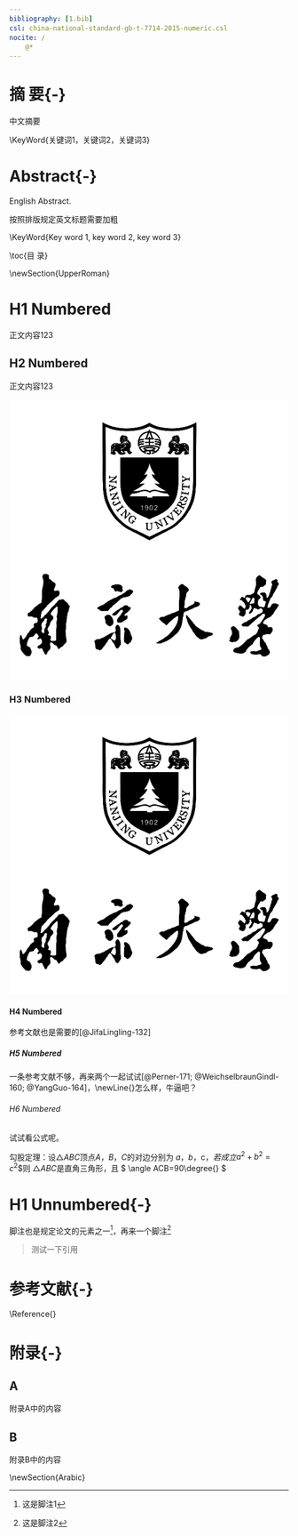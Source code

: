 ```yaml
---
bibliography: [1.bib]
csl: china-national-standard-gb-t-7714-2015-numeric.csl
nocite: /
    @*
---
```


# 摘    要{-}

中文摘要

\KeyWord{关键词1，关键词2，关键词3}

# **Abstract**{-}

English Abstract.

按照排版规定英文标题需要加粗

\KeyWord{Key word 1, key word 2, key word 3}

\toc{目    录}

\newSection{UpperRoman}

# H1 Numbered

正文内容123

## H2 Numbered

正文内容123

![这里需要一个图片](nju.png)

### H3 Numbered

![题注需要中英双题注\newLine{} \secondCaption{fig} Caption need both Chinese and English](nju.png)

#### H4 Numbered

参考文献也是需要的[@JifaLingling-132]

##### H5 Numbered

一条参考文献不够，再来两个一起试试[@Perner-171; @WeichselbraunGindl-160; @YangGuo-164]，\newLine{}怎么样，牛逼吧？

###### H6 Numbered

试试看公式呢。

勾股定理：设$\triangle ABC$顶点$A$，$B$，$C$的对边分别为 $a$，$b，$c$，若成立$$a^2+b^2=c^2$$则 $\triangle ABC$是直角三角形，且
$ \angle ACB=90\degree{} $

# H1 Unnumbered{-}

脚注也是规定论文的元素之一[^1]，再来一个脚注[^2]

> 测试一下引用

[^1]: 这是脚注1
[^2]: 这是脚注2

# 参考文献{-}

\Reference{}

# 附录{-}

## A

附录A中的内容

## B

附录B中的内容

\newSection{Arabic}
